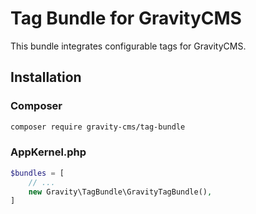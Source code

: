 # Tag Bundle for GravityCMS

This bundle integrates configurable tags for GravityCMS.

## Installation

### Composer
```bash
composer require gravity-cms/tag-bundle
```

### AppKernel.php
```php
$bundles = [
    // ...
    new Gravity\TagBundle\GravityTagBundle(),
]
```